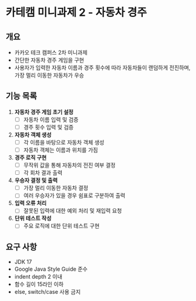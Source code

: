 # 카테캠 미니과제 2 - 자동차 경주

## 개요
- 카카오 테크 캠퍼스 2차 미니과제
- 간단한 자동차 경주 게임을 구현
- 사용자가 입력한 자동차 이름과 경주 횟수에 따라 자동차들이 랜덤하게 전진하며, 가장 멀리 이동한 자동차가 우승

## 기능 목록

1. **자동차 경주 게임 초기 설정**
    - [ ] 자동차 이름 입력 및 검증
    - [ ] 경주 횟수 입력 및 검증

2. **자동차 객체 생성**
    - [ ] 각 이름을 바탕으로 자동차 객체 생성
    - [ ] 자동차 객체는 이름과 위치를 가짐

3. **경주 로직 구현**
    - [ ] 무작위 값을 통해 자동차의 전진 여부 결정
    - [ ] 각 회차 결과 출력

4. **우승자 결정 및 출력**
    - [ ] 가장 멀리 이동한 자동차 결정
    - [ ] 여러 우승자가 있을 경우 쉼표로 구분하여 출력

5. **입력 오류 처리**
    - [ ] 잘못된 입력에 대한 예외 처리 및 재입력 요청

6. **단위 테스트 작성**
    - [ ] 주요 로직에 대한 단위 테스트 구현

## 요구 사항
- JDK 17
- Google Java Style Guide 준수
- indent depth 2 이내
- 함수 길이 15라인 이하
- else, switch/case 사용 금지
